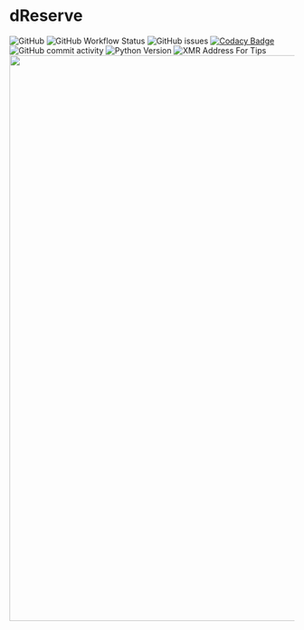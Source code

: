 # dReserve
![GitHub](https://img.shields.io/github/license/Project-Lynx/dReserve)
![GitHub Workflow Status](https://img.shields.io/github/workflow/status/Project-Lynx/dReserve/pre-commit)
![GitHub issues](https://img.shields.io/github/issues/Project-Lynx/dReserve)
[![Codacy Badge](https://app.codacy.com/project/badge/Grade/fc81e0c1ba2d4043ad1e6433e030b141)](https://www.codacy.com/gh/antonio-hickey/dReserve/dashboard?utm_source=github.com&amp;utm_medium=referral&amp;utm_content=antonio-hickey/dReserve&amp;utm_campaign=Badge_Grade)
![GitHub commit activity](https://img.shields.io/github/commit-activity/w/Project-Lynx/dReserve)
![Python Version](https://img.shields.io/badge/Python-v3.9-blue)
![XMR Address For Tips](https://img.shields.io/badge/Send%20Tip%20Via%20XMR-47piAitS3GiizBzZGywkyM7AEk5pnUGdYCCppXniARzoTuZ1fCSEiAYS1zPzdCdNuoC9wHVphYWJihTjyBesyEid5cojbZj-brightgreen)
<img src="https://i.ibb.co/472xbtB/d-Reserve-logo.png" width="1000" />
